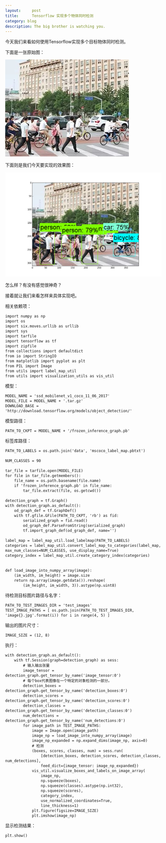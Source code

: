 ```yaml
---
layout:     post
title:      Tensorflow 实现多个物体同时检测
category: blog
description: The big brother is watching you.
---
```

今天我们来看如何使用Tensorflow实现多个目标物体同时检测。

下面是一张原始图：

![image4](https://github.com/JounyWang/JounyWang.github.io/raw/master/_posts/blog/image/image4.jpg)


下面则是我们今天要实现的效果图：

![output](https://github.com/JounyWang/JounyWang.github.io/raw/master/_posts/blog/image/output.png)

怎么样？有没有感觉很神奇？

接着就让我们来看怎样来具体实现吧。

相关依赖项：

    import numpy as np
    import os
    import six.moves.urllib as urllib
    import sys
    import tarfile
    import tensorflow as tf
    import zipfile
    from collections import defaultdict
    from io import StringIO
    from matplotlib import pyplot as plt
    from PIL import Image
    from utils import label_map_util
    from utils import visualization_utils as vis_util

模型：

    MODEL_NAME = 'ssd_mobilenet_v1_coco_11_06_2017'
    MODEL_FILE = MODEL_NAME + '.tar.gz'
    DOWNLOAD_BASE = 'http://download.tensorflow.org/models/object_detection/'

模型路径：

    PATH_TO_CKPT = MODEL_NAME + '/frozen_inference_graph.pb'

标签库路径：

    PATH_TO_LABELS = os.path.join('data', 'mscoco_label_map.pbtxt')

    NUM_CLASSES = 90

    tar_file = tarfile.open(MODEL_FILE)
    for file in tar_file.getmembers():
        file_name = os.path.basename(file.name)
        if 'frozen_inference_graph.pb' in file_name:
            tar_file.extract(file, os.getcwd())

    detection_graph = tf.Graph()
    with detection_graph.as_default():
        od_graph_def = tf.GraphDef()
        with tf.gfile.GFile(PATH_TO_CKPT, 'rb') as fid:
            serialized_graph = fid.read()
            od_graph_def.ParseFromString(serialized_graph)
            tf.import_graph_def(od_graph_def, name='')

    label_map = label_map_util.load_labelmap(PATH_TO_LABELS)
    categories = label_map_util.convert_label_map_to_categories(label_map, max_num_classes=NUM_CLASSES, use_display_name=True)
    category_index = label_map_util.create_category_index(categories)


    def load_image_into_numpy_array(image):
        (im_width, im_height) = image.size
        return np.array(image.getdata()).reshape(
            (im_height, im_width, 3)).astype(np.uint8)

待检测目标图片路径与名字：

    PATH_TO_TEST_IMAGES_DIR = 'test_images'
    TEST_IMAGE_PATHS = [ os.path.join(PATH_TO_TEST_IMAGES_DIR, 'image{}.jpg'.format(i)) for i in range(4, 5) ]

输出的图片尺寸：

    IMAGE_SIZE = (12, 8)

执行：

    with detection_graph.as_default():
        with tf.Session(graph=detection_graph) as sess:
            # 输入输出张量
            image_tensor = detection_graph.get_tensor_by_name('image_tensor:0')
            # 每个box代表图像在一个特定的对象检测的一部分。
            detection_boxes = detection_graph.get_tensor_by_name('detection_boxes:0')
            detection_scores = detection_graph.get_tensor_by_name('detection_scores:0')
            detection_classes = detection_graph.get_tensor_by_name('detection_classes:0')
            num_detections = detection_graph.get_tensor_by_name('num_detections:0')
            for image_path in TEST_IMAGE_PATHS:
                image = Image.open(image_path)
                image_np = load_image_into_numpy_array(image)
                image_np_expanded = np.expand_dims(image_np, axis=0)
                # 检测
                (boxes, scores, classes, num) = sess.run(
                    [detection_boxes, detection_scores, detection_classes, num_detections],
                    feed_dict={image_tensor: image_np_expanded})
                vis_util.visualize_boxes_and_labels_on_image_array(
                    image_np,
                    np.squeeze(boxes),
                    np.squeeze(classes).astype(np.int32),
                    np.squeeze(scores),
                    category_index,
                    use_normalized_coordinates=True,
                    line_thickness=1)
                plt.figure(figsize=IMAGE_SIZE)
                plt.imshow(image_np)

显示检测结果：

    plt.show()

